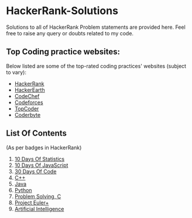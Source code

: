 # HackerRank-Solutions
Solutions to all of HackerRank Problem statements are provided here. Feel free to raise any query or doubts related to my code.
## Top Coding practice websites:
Below listed are some of the top-rated coding practices' websites (subject to vary):
- [HackerRank](http://hackerrank.com/)
- [HackerEarth](https://www.hackerearth.com)
- [CodeChef](https://www.codechef.com/)
- [Codeforces](https://codeforces.com)
- [TopCoder](https://www.topcoder.com)
- [Coderbyte](https://coderbyte.com/)
## List Of Contents
(As per badges in HackerRank)
1) [10 Days Of Statistics](https://github.com/RankJay/HackerRank-Solutions/tree/master/10%20Days%20of%20Statistics)
2) [10 Days Of JavaScript](https://github.com/RankJay/HackerRank-Solutions/tree/master/10%20%20Days%20of%20JavaScript)
3) [30 Days Of Code](https://github.com/RankJay/HackerRank-Solutions/tree/master/30%20Days%20of%20Code)
4) [C++](https://github.com/RankJay/HackerRank-Solutions/tree/master/C%2B%2B)
5) [Java](https://github.com/RankJay/HackerRank-Solutions/tree/master/Java)
6) [Python](https://github.com/RankJay/HackerRank-Solutions/tree/master/Python)
7) [Problem Solving, C](https://github.com/RankJay/HackerRank-Solutions/tree/master/Problem%20Solving)
8) [Project Euler+](https://github.com/RankJay/HackerRank-Solutions/tree/master/Project%20Euler%2B)
9) [Artificial Intelligence]()
